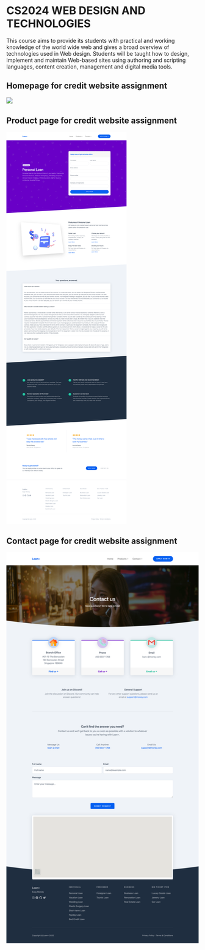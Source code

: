 # CS2024 WEB DESIGN AND TECHNOLOGIES
 This course aims to provide its students with practical and working knowledge of the world wide web and gives a broad overview of technologies used in Web design. Students will be taught how to design, implement and maintain Web-based sites using authoring and scripting languages, content creation, management and digital media tools. 

## Homepage for credit website assignment

 ![](assets/Loan+Homepage.png)
 ## Product page for credit website assignment

 ![](assets/Loan+Productpage.png)
 ## Contact page for credit website assignment

 ![](assets/Loan+Contactpage.png)

